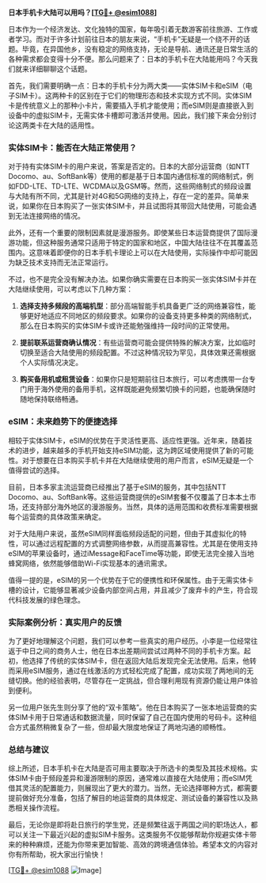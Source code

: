 **日本手机卡大陆可以用吗？[[TG💪+ @esim1088](https://t.me/s/esim1088)]**

日本作为一个经济发达、文化独特的国家，每年吸引着无数游客前往旅游、工作或者学习。而对于许多计划前往日本的朋友来说，“手机卡”无疑是一个绕不开的话题。毕竟，在异国他乡，没有稳定的网络支持，无论是导航、通讯还是日常生活的各种需求都会变得十分不便。那么问题来了：日本的手机卡在大陆能用吗？今天我们就来详细聊聊这个话题。

首先，我们需要明确一点：日本的手机卡分为两大类——实体SIM卡和eSIM（电子SIM卡）。这两种卡的区别在于它们的物理形态和技术实现方式不同。实体SIM卡是传统意义上的那种小卡片，需要插入手机才能使用；而eSIM则是直接嵌入到设备中的虚拟SIM卡，无需实体卡槽即可激活并使用。因此，我们接下来会分别讨论这两类卡在大陆的适用性。

### 实体SIM卡：能否在大陆正常使用？

对于持有实体SIM卡的用户来说，答案是否定的。日本的大部分运营商（如NTT Docomo、au、SoftBank等）使用的都是基于日本国内通信标准的网络制式，例如FDD-LTE、TD-LTE、WCDMA以及GSM等。然而，这些网络制式的频段设置与大陆有所不同，尤其是针对4G和5G网络的支持上，存在一定的差异。简单来说，如果你在日本购买了一张实体SIM卡，并且试图将其带回大陆使用，可能会遇到无法连接网络的情况。

此外，还有一个重要的限制因素就是漫游服务。即使某些日本运营商提供了国际漫游功能，但这种服务通常只适用于特定的国家和地区，中国大陆往往不在其覆盖范围内。这意味着即便你的日本手机卡理论上可以在大陆使用，实际操作中却可能因为缺乏技术支持而无法正常运行。

不过，也不是完全没有解决办法。如果你确实需要在日本购买一张实体SIM卡并在大陆继续使用，可以考虑以下几种方案：

1. **选择支持多频段的高端机型**：部分高端智能手机具备更广泛的网络兼容性，能够更好地适应不同地区的频段要求。如果你的设备支持更多种类的网络制式，那么在日本购买的实体SIM卡或许还能勉强维持一段时间的正常使用。
   
2. **提前联系运营商确认情况**：有些运营商可能会提供特殊的解决方案，比如临时切换至适合大陆使用的频段配置。不过这种情况较为罕见，具体效果还需根据个人实际情况决定。

3. **购买备用机或租赁设备**：如果你只是短期前往日本旅行，可以考虑携带一台专门用于海外使用的备用手机，这样既能避免频繁切换卡的问题，也能确保随时随地保持联络畅通。

### eSIM：未来趋势下的便捷选择

相较于实体SIM卡，eSIM的优势在于灵活性更高、适应性更强。近年来，随着技术的进步，越来越多的手机开始支持eSIM功能，这为跨区域使用提供了新的可能性。对于想要在日本购买手机卡并在大陆继续使用的用户而言，eSIM无疑是一个值得尝试的选择。

目前，日本多家主流运营商已经推出了基于eSIM的服务，其中包括NTT Docomo、au、SoftBank等。这些运营商提供的eSIM套餐不仅覆盖了日本本土市场，还支持部分海外地区的漫游服务。当然，具体的适用范围和收费标准需要根据每个运营商的具体政策来确定。

对于大陆用户来说，虽然eSIM同样面临频段适配的问题，但由于其虚拟化的特性，可以通过远程配置的方式调整网络参数，从而提高兼容性。尤其是在使用支持eSIM的苹果设备时，通过iMessage和FaceTime等功能，即使无法完全接入当地蜂窝网络，依然能够借助Wi-Fi实现基本的通讯需求。

值得一提的是，eSIM的另一个优势在于它的便携性和环保属性。由于无需实体卡槽的设计，它能够显著减少设备内部空间占用，并且减少了废弃卡的产生，符合现代科技发展的绿色理念。

### 实际案例分析：真实用户的反馈

为了更好地理解这个问题，我们可以参考一些真实的用户经历。小李是一位经常往返于中日之间的商务人士，他在日本出差期间尝试过两种不同的手机卡方案。起初，他选择了传统的实体SIM卡，但在返回大陆后发现完全无法使用。后来，他转而采用eSIM服务，通过在线激活的方式轻松完成了配置，成功实现了两地间的无缝切换。他的经验表明，尽管存在一定挑战，但合理利用现有资源仍能让用户体验到便利。

另一位用户张先生则分享了他的“双卡策略”。他在日本购买了一张本地运营商的实体SIM卡用于日常通话和数据流量，同时保留了自己在国内使用的号码卡。这种组合方式虽然稍微复杂了一些，但却最大限度地保证了两地沟通的顺畅性。

### 总结与建议

综上所述，日本手机卡在大陆是否可用主要取决于所选卡的类型及其技术规格。实体SIM卡由于频段差异和漫游限制的原因，通常难以直接在大陆使用；而eSIM凭借其灵活的配置能力，则展现出了更大的潜力。当然，无论选择哪种方式，都需要提前做好充分准备，包括了解目的地运营商的具体规定、测试设备的兼容性以及熟悉相关操作流程。

最后，无论你是即将赴日旅行的学生党，还是频繁往返于两国之间的职场达人，都可以关注一下最近兴起的虚拟SIM卡服务。这类服务不仅能够帮助你规避实体卡带来的种种麻烦，还能为你带来更加智能、高效的跨境通信体验。希望本文的内容对你有所帮助，祝大家出行愉快！

[[TG💪+ @esim1088](https://t.me/s/esim1088) ![Image](https://i.postimg.cc/4NQfJmqS/Snipaste-2025-05-13-00-14-12.png)]